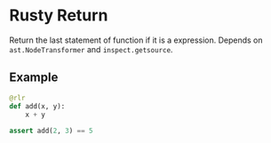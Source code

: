 # Rusty Return
Return the last statement of function if it is a expression. Depends on `ast.NodeTransformer` and `inspect.getsource`.
## Example
```py
@rlr
def add(x, y):
    x + y
    
assert add(2, 3) == 5
```
